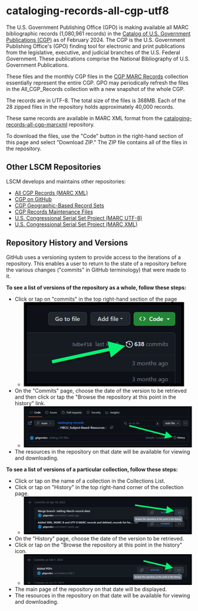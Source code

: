 # cataloging-records-all-cgp-utf8

The U.S. Government Publishing Office (GPO) is making available all MARC bibliographic records (1,080,961 records) in the [Catalog of U.S. Government Publications (CGP)](https://catalog.gpo.gov) as of February 2024. The CGP is the U.S. Government Publishing Office's (GPO) finding tool for electronic and print publications from the legislative, executive, and judicial branches of the U.S. Federal Government. These publications comprise the National Bibliography of U.S. Government Publications.

These files and the monthly CGP files in the [CGP MARC Records](https://github.com/usgpo/cataloging-records/tree/master/CGP_MARC_Records) collection essentially represent the entire CGP. GPO may periodically refresh the files in the All_CGP_Records collection with a new snapshot of the whole CGP.

The records are in UTF-8. The total size of the files is 368MB. Each of the 28 zipped files in the repository holds approximately 40,000 records.

These same records are available in MARC XML format from the [cataloging-records-all-cgp-marcxml](https://github.com/usgpo/cataloging-records-all-cgp-marcxml) repository.

To download the files, use the "Code" button in the right-hand section of this page and select "Download ZIP." The ZIP file contains all of the files in the repository.

## Other LSCM Repositories

LSCM develops and maintains other repositories:

- [All CGP Records (MARC XML)](https://github.com/usgpo/cataloging-records-all-cgp-marcxml)
- [CGP on GitHub](https://github.com/usgpo/cataloging-records)
- [CGP Geographic-Based Record Sets](https://github.com/usgpo/cataloging-records-geographic-based)
- [CGP Records Maintenance Files](https://github.com/usgpo/cataloging-records-CGP-maintenance-files)
- [U.S. Congressional Serial Set Project (MARC UTF-8)](https://github.com/usgpo/cataloging-records-serial-set-utf8)
- [U.S. Congressional Serial Set Project (MARC XML)](https://github.com/usgpo/cataloging-records-serial-set-marcxml)

## Repository History and Versions

GitHub uses a versioning system to provide access to the iterations of a repository. This enables a user to return to the state of a repository before the various changes ("commits" in GitHub terminology) that were made to it.

**To see a list of versions of the repository as a whole, follow these steps:**

- Click or tap on "commits" in the top right-hand section of the page
  - ![Image shows pointer to 'commits' link in upper right-hand of main file list](images/commit_history_link.png)
- On the "Commits" page, choose the date of the version to be retrieved and then click or tap the "Browse the repository at this point in the history" link.
  - ![Image shows pointer to "Browse the repository at this point in the history" link](images/collections_history_link.png)
- The resources in the repository on that date will be available for viewing  and downloading.

**To see a list of versions of a particular collection, follow these steps:**

- Click or tap on the name of a collection in the Collections List.
- Click or tap on "History" in the top right-hand corner of the collection page.
  - ![Image shows the "History" link on ](images/browse_history_link.png)
- On the "History" page, choose the date of the version to be retrieved.
- Click or tap on the "Browse the repository at this point in the history" icon.
  - ![Image shows pointer to "Browse the repository at this point in the history" link](images/browse_historical_collections.png)
- The main page of the repository on that date will be displayed.
- The resources in the repository on that date will be available for viewing and downloading.